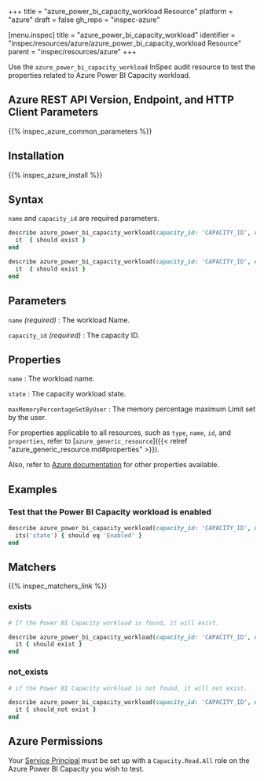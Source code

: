 +++
title = "azure_power_bi_capacity_workload Resource"
platform = "azure"
draft = false
gh_repo = "inspec-azure"

[menu.inspec]
title = "azure_power_bi_capacity_workload"
identifier = "inspec/resources/azure/azure_power_bi_capacity_workload Resource"
parent = "inspec/resources/azure"
+++

Use the `azure_power_bi_capacity_workload` InSpec audit resource to test the properties related to Azure Power BI Capacity workload.

## Azure REST API Version, Endpoint, and HTTP Client Parameters

{{% inspec_azure_common_parameters %}}

## Installation

{{% inspec_azure_install %}}

## Syntax

`name` and `capacity_id` are required parameters.

```ruby
describe azure_power_bi_capacity_workload(capacity_id: 'CAPACITY_ID', name: 'WORKLOAD_NAME') do
  it  { should exist }
end
```

```ruby
describe azure_power_bi_capacity_workload(capacity_id: 'CAPACITY_ID', name: 'WORKLOAD_NAME')  do
  it  { should exist }
end
```

## Parameters

`name` _(required)_
: The workload Name.

`capacity_id` _(required)_
: The capacity ID.

## Properties

`name`
: The workload name.

`state`
: The capacity workload state.

`maxMemoryPercentageSetByUser`
: The memory percentage maximum Limit set by the user.

For properties applicable to all resources, such as `type`, `name`, `id`, and `properties`, refer to [`azure_generic_resource`]({{< relref "azure_generic_resource.md#properties" >}}).

Also, refer to [Azure documentation](https://docs.microsoft.com/en-us/rest/api/power-bi/capacities/get-workload) for other properties available.

## Examples

### Test that the Power BI Capacity workload is enabled

```ruby
describe azure_power_bi_capacity_workload(capacity_id: 'CAPACITY_ID', name: 'WORKLOAD_NAME')  do
  its('state') { should eq 'Enabled' }
end
```

## Matchers

{{% inspec_matchers_link %}}

### exists

```ruby
# If the Power BI Capacity workload is found, it will exist.

describe azure_power_bi_capacity_workload(capacity_id: 'CAPACITY_ID', name: 'WORKLOAD_NAME')  do
  it { should exist }
end
```

### not_exists

```ruby
# if the Power BI Capacity workload is not found, it will not exist.

describe azure_power_bi_capacity_workload(capacity_id: 'CAPACITY_ID', name: 'WORKLOAD_NAME')  do
  it { should_not exist }
end
```

## Azure Permissions

Your [Service Principal](https://docs.microsoft.com/en-us/azure/azure-resource-manager/resource-group-create-service-principal-portal) must be set up with a `Capacity.Read.All` role on the Azure Power BI Capacity you wish to test.
